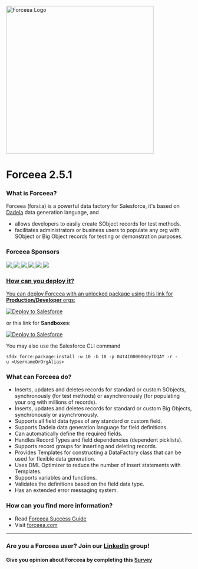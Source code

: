 <img alt="Forceea Logo"
       src="https://github.com/nmitrakis/Forceea/blob/master/Forceea-logo.PNG" width="400">
       
# Forceea 2.5.1

### What is Forceea?
Forceea (forsi:a) is a powerful data factory for Salesforce, it's based on [Dadela](https://github.com/Forceea/Dadela) data generation language, and
* allows developers to easily create SObject records for test methods.
* facilitates administrators or business users to populate any org with SObject or Big Object records for testing or demonstration purposes.

### Forceea Sponsors
<a href="http://www.acmantics.gr">
       <img src="https://drive.google.com/uc?export=view&id=1MfhGuNh6Dr5emTjREZl0o_F8aUQr4JA3" style="width: auto; height: auto"/>
<a href="http://cloudjedi.com">
       <img src="https://drive.google.com/uc?export=view&id=1N5ZHASB4Yu4fqIjulXnrWaCG4vF_SUmn" style="width: auto; height: auto"/>
<a href="https://www.netugroup.com/our-services/business-solutions/salesforce">
       <img src="https://drive.google.com/uc?export=view&id=1N21fjGxnDhwgcTG7hlPGbwyGJE8nnW6K" style="width: auto; height: auto"/>
<a href="https://organizer.solutions/gopro.html">
       <img src="https://drive.google.com/uc?export=view&id=1MqiScMbxT85xBMQ1xrTTAt5KT2maDYDy" style="width: auto; height: auto"/>
<a href="https://bit.ly/36DOqn0">
       <img src="https://drive.google.com/uc?export=view&id=1VnOJEMjTUk1TMuRtJPWUjKipZX4zN4gi" style="width: auto; height: auto"/>       
<a href="https://robinconsulting.gr">
       <img src="https://drive.google.com/uc?export=view&id=1N1gdPSeNe9QIS-g-uH3LiN92G8MGiQov" style="width: auto; height: auto"/>
       
### How can you deploy it?
You can deploy Forceea with an unlocked package using this link for **Production/Developer** orgs:

<a href="https://rebrand.ly/8g3jl">
  <img alt="Deploy to Salesforce"
       src="https://raw.githubusercontent.com/afawcett/githubsfdeploy/master/src/main/webapp/resources/img/deploy.png">
</a>

or this link for **Sandboxes**:

<a href="https://rebrand.ly/cxfgy">
  <img alt="Deploy to Salesforce"
       src="https://raw.githubusercontent.com/afawcett/githubsfdeploy/master/src/main/webapp/resources/img/deploy.png">
</a>
                                                                                                                       
You may also use the Salesforce CLI command
```
sfdx force:package:install -w 10 -b 10 -p 04t4I000000cyTDQAY -r -u <UsernameOrOrgAlias>
```

### What can Forceea do?
* Inserts, updates and deletes records for standard or custom SObjects, synchronously (for test methods) or asynchronously (for populating your org with millions of records).
* Inserts, updates and deletes records for standard or custom Big Objects, synchronously or asynchronously.
* Supports all field data types of any standard or custom field.
* Supports Dadela data generation language for field definitions.
* Can automatically define the required fields.
* Handles Record Types and field dependencies (dependent picklists).
* Supports record groups for inserting and deleting records.
* Provides Templates for constructing a DataFactory class that can be used for flexible data generation.
* Uses DML Optimizer to reduce the number of insert statements with Templates.
* Supports variables and functions.
* Validates the definitions based on the field data type.
* Has an extended error messaging system.

### How can you find more information?
* Read [Forceea Success Guide](https://rebrand.ly/cgh14)
* Visit [forceea.com](https://www.forceea.com)
---

### Are you a Forceea user? Join our [LinkedIn](https://www.linkedin.com/groups/8943965) group!
#### Give you opinion about Forceea by completing this [Survey](https://www.surveymonkey.co.uk/r/M6BJMKT)

